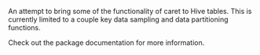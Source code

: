 An attempt to bring some of the functionality of caret to Hive tables.  This is currently limited to a couple key data sampling and data partitioning functions.

Check out the package documentation for more information.
